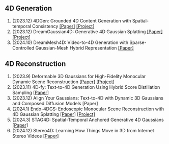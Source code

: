 ## 4D Generation

1. (2023.12) 4DGen: Grounded 4D Content Generation with Spatial-temporal Consistency [[Paper]](https://arxiv.org/abs/2312.17225) [[Project]](https://vita-group.github.io/4DGen/)
2. (2023.12) DreamGaussian4D: Generative 4D Gaussian Splatting [[Paper]](https://arxiv.org/abs/2312.17142) [[Project]](https://jiawei-ren.github.io/projects/dreamgaussian4d/)
3. (2024.10) DreamMesh4D: Video-to-4D Generation with Sparse-Controlled Gaussian-Mesh Hybrid Representation [[Paper]](https://arxiv.org/abs/2410.06756)



## 4D Reconstruction

1. (2023.9) Deformable 3D Gaussians for High-Fidelity Monocular Dynamic Scene Reconstruction [[Paper]](https://arxiv.org/abs/2309.13101) [[Project]](https://github.com/ingra14m/Deformable-3DGaussians)
2. (2023.11) 4D-fy: Text-to-4D Generation Using Hybrid Score Distillation Sampling [[Paper]](https://arxiv.org/abs/2311.17984)
3. (2023.12) Align Your Gaussians: Text-to-4D with Dynamic 3D Gaussians and Composed Diffusion Models [Paper]
4. (2024.1) Endo-4DGS: Endoscopic Monocular Scene Reconstruction with 4D Gaussian Splatting [[Paper]](https://arxiv.org/abs/2401.16416) [[Project]](https://github.com/lastbasket/Endo-4DGS)
5. (2024.3) STAG4D: Spatial-Temporal Anchored Generative 4D Gaussians [[Paper]](https://arxiv.org/abs/2403.14939)
6. (2024.12) Stereo4D: Learning How Things Move in 3D from Internet Stereo Videos [[Paper]](https://arxiv.org/pdf/2412.09621) 
